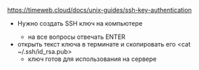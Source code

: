 https://timeweb.cloud/docs/unix-guides/ssh-key-authentication

- Нужно создать SSH ключ на компьютере <ssh-keygen> 
    - на все вопросы отвечать ENTER
- открыть текст ключа в терминате и скопировать его <cat ~/.ssh/id_rsa.pub>
    - ключ готов для использования на сервере